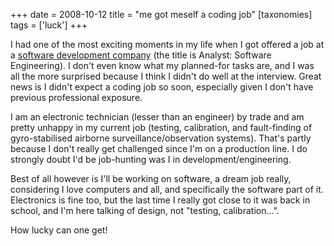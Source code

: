 +++
date = 2008-10-12
title = "me got meself a coding job"
[taxonomies]
tags = ['luck']
+++

I had one of the most exciting moments in my life when I got offered a
job at a [software development company] (the title is Analyst: Software
Engineering). I don't even know what my planned-for tasks are, and I
was all the more surprised because I think I didn't do well at the
interview. Great news is I didn't expect a coding job so soon,
especially given I don't have previous professional exposure.

I am an electronic technician (lesser than an engineer) by trade and am
pretty unhappy in my current job (testing, calibration, and
fault-finding of gyro-stabilised airborne surveillance/observation
systems). That's partly because I don't really get challenged since
I'm on a production line. I do strongly doubt I'd be job-hunting was I
in development/engineering.

Best of all however is I'll be working on software, a dream job really,
considering I love computers and all, and specifically the software part
of it. Electronics is fine too, but the last time I really got close to
it was back in school, and I'm here talking of design, not "testing,
calibration...".

How lucky can one get!

  [software development company]: http://www.tauspace.com
